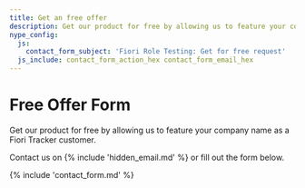 ```yaml
---
title: Get an free offer
description: Get our product for free by allowing us to feature your company name as a Fiori Role Testing customer. 
nype_config:
  js:
    contact_form_subject: 'Fiori Role Testing: Get for free request'
  js_include: contact_form_action_hex contact_form_email_hex
---
```

# Free Offer Form

Get our product for free by allowing us to feature your company name as a Fiori Tracker customer. 

Contact us on {% include 'hidden_email.md' %} or fill out the form below.

{% include 'contact_form.md' %}